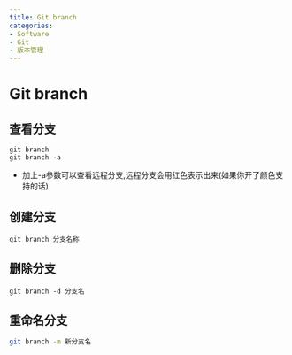 ```yaml
---
title: Git branch
categories:
- Software
- Git
- 版本管理
---
```

# Git branch

## 查看分支

```shell
git branch
git branch -a
```

- 加上-a参数可以查看远程分支,远程分支会用红色表示出来(如果你开了颜色支持的话)

## 创建分支

```shell
git branch 分支名称
```

## 删除分支

```shell
git branch -d 分支名
```

## 重命名分支

```bash
git branch -m 新分支名
```
